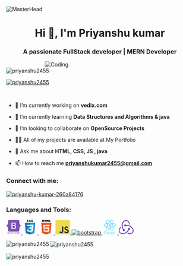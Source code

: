 ![MasterHead](https://developers.giphy.com/branch/master/static/api-512d36c09662682717108a38bbb5c57d.gif)
<h1 align="center">Hi 👋, I'm Priyanshu kumar </Developer></h1>
<h3 align="center">A passionate FullStack developer | MERN Developer</h3>
<img align="right" alt="Coding" width="400" src="https://cdn.dribbble.com/users/1894420/screenshots/14032021/media/a85f637f1eb4cd5efdd307f9760472a1.gif">


<p align="left"> <img src="https://komarev.com/ghpvc/?username=priyanshu2455&label=Profile%20views&color=0e75b6&style=flat" alt="priyanshu2455" /> </p>

<p align="left"> <a href="https://github.com/ryo-ma/github-profile-trophy"><img src="https://github-profile-trophy.vercel.app/?username=priyanshu2455" alt="priyanshu2455" /></a> </p>

<p align="left"> <a href="https://twitter.com/" target="blank"><img src="https://img.shields.io/twitter/follow/?logo=twitter&style=for-the-badge" alt="" /></a> </p>

- 🔭 I’m currently working on **vedix.com**

- 🌱 I’m currently learning **Data Structures and Algorithms & java**

- 👯 I’m looking to collaborate on **OpenSource Projects**

- 👨‍💻 All of my projects are available at My Portfolio

- 💬 Ask me about **HTML, CSS, JS , java**

- 📫 How to reach me **priyanshukumar2455@gmail.com**

<h3 align="left">Connect with me:</h3>
<p align="left">
<a href="https://linkedin.com/in/priyanshu-kumar-260a84176" target="blank"><img align="center" src="https://raw.githubusercontent.com/rahuldkjain/github-profile-readme-generator/master/src/images/icons/Social/linked-in-alt.svg" alt="priyanshu-kumar-260a84176" height="30" width="40" /></a>
</p>

<h3 align="left">Languages and Tools:</h3>
<p align="left"> <a href="https://getbootstrap.com" target="_blank" rel="noreferrer"> <img src="https://raw.githubusercontent.com/devicons/devicon/master/icons/bootstrap/bootstrap-plain-wordmark.svg" alt="bootstrap" width="40" height="40"/> </a> <a href="https://www.w3schools.com/css/" target="_blank" rel="noreferrer"> <img src="https://raw.githubusercontent.com/devicons/devicon/master/icons/css3/css3-original-wordmark.svg" alt="css3" width="40" height="40"/> </a> <a href="https://expressjs.com" target="_blank" rel="noreferrer">  <img src="https://raw.githubusercontent.com/devicons/devicon/master/icons/html5/html5-original-wordmark.svg" alt="html5" width="40" height="40"/> </a> <a href="https://developer.mozilla.org/en-US/docs/Web/JavaScript" target="_blank" rel="noreferrer"> <img src="https://raw.githubusercontent.com/devicons/devicon/master/icons/javascript/javascript-original.svg" alt="javascript" width="40" height="40"/> </a>  <a href="https://reactjs.org/" target="_blank" rel="noreferrer"><img src="https://symbols.getvecta.com/stencil_85/10_java-icon.03589ec2bf.svg" alt="bootstrap" width="40" height="40"/> </a> <a href="https://www.w3schools.com/css/" target="_blank" rel="noreferrer"> <img src="https://raw.githubusercontent.com/devicons/devicon/master/icons/react/react-original-wordmark.svg" alt="react" width="40" height="40"/> </a> <a href="https://redux.js.org" target="_blank" rel="noreferrer"> <img src="https://raw.githubusercontent.com/devicons/devicon/master/icons/redux/redux-original.svg" alt="redux" width="40" height="40"/> </a> </p>

<p><img align="left" src="https://github-readme-stats.vercel.app/api/top-langs?username=priyanshu2455&show_icons=true&locale=en&layout=compact" alt="priyanshu2455" /></p>

<p>&nbsp;<img align="center" src="https://github-readme-stats.vercel.app/api?username=priyanshu2455&show_icons=true&locale=en" alt="priyanshu2455" /></p>

<p><img align="center" src="https://github-readme-streak-stats.herokuapp.com/?user=priyanshu2455&" alt="priyanshu2455" /></p>
